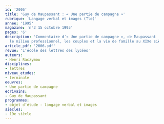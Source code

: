 ```yaml
---
id: '2006'
title: 'Guy de Maupassant : « Une partie de campagne »'
rubrique: 'Langage verbal et images (Tle)'
annee: '1995'
magazine: 'n°3 15 octobre 1995'
pages: '6'
description: 'Commentaire d’« Une partie de campagne », de Maupassant : le cadre,
  le milieu professionnel, les couples et la vie de famille au XIXe siècle…'
article_pdf: '2006.pdf'
revue: 'L’école des lettres des lycées'
auteurs:
- Henri Raczymow
disciplines:
- lettres
niveau_etudes:
- terminale
oeuvres:
- Une partie de campagne
ecrivains:
- Guy de Maupassant
programmes:
- objet d’étude - langage verbal et images
siecles:
- 19e siècle
---
```

